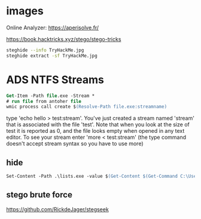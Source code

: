 
# images

Online Analyzer: https://aperisolve.fr/

https://book.hacktricks.xyz/stego/stego-tricks

```bash
steghide --info TryHackMe.jpg
steghide extract -sf TryHackMe.jpg
```

# ADS NTFS Streams

```ps
Get-Item -Path file.exe -Stream *
# run file from antoher file
wmic process call create $(Resolve-Path file.exe:streamname)
```

type 'echo hello > test:stream'. You've just created a stream named 'stream' that is associated with the file 'test'. Note that when you look at the size of test it is reported as 0, and the file looks empty when opened in any text editor. To see your stream enter 'more < test:stream' (the type command doesn't accept stream syntax so you have to use more)



## hide

```ps
Set-Content -Path .\lists.exe -value $(Get-Content $(Get-Command C:\Users\littlehelper\Documents\db.exe).Path -ReadCount 0 -Encoding Byte) -Encoding Byte -Stream hidedb
```


## stego brute force
https://github.com/RickdeJager/stegseek

